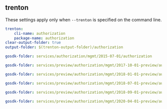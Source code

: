 
## trenton

These settings apply only when `--trenton` is specified on the command line.

``` yaml $(trenton)
trenton:
    cli-name: authorization
    package-name: authorization
clear-output-folder: true
output-folder: $(trenton-output-folder)/authorization
```

``` yaml $(tag) == 'package-2015-07-01' && $(trenton)
gosdk-folder: services/authorization/mgmt/2015-07-01/authorization
```

``` yaml $(tag) == 'package-2017-10-01-preview' && $(trenton)
gosdk-folder: services/preview/authorization/mgmt/2017-10-01-preview/authorization
```

``` yaml $(tag) == 'package-2018-01-01-preview' && $(trenton)
gosdk-folder: services/preview/authorization/mgmt/2018-01-01-preview/authorization
```

``` yaml $(tag) == 'package-2018-07-01-preview' && $(trenton)
gosdk-folder: services/preview/authorization/mgmt/2018-07-01-preview/authorization
```

``` yaml $(tag) == 'package-2018-09-01-preview' && $(trenton)
gosdk-folder: services/preview/authorization/mgmt/2018-09-01-preview/authorization
```

``` yaml $(tag) == 'package-2020-04-01-preview' && $(trenton)
gosdk-folder: services/preview/authorization/mgmt/2020-04-01-preview/authorization
```
